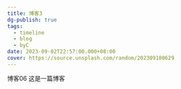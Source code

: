 ```yaml
---
title: 博客3
dg-publish: true
tags:
  - timeline
  - blog
  - byC
date: 2023-09-02T22:57:00.000+08:00
cover: https://source.unsplash.com/random/202309180629
---
```

<span 
class='ob-timelines' 
data-date='2023-09-02-22' 
data-title='博客06' 
data-img = 'https://source.unsplash.com/random/202309180629'
data-type='range'
data-end='2023-09-15-09'> 
博客06
</span>
这是一篇博客
